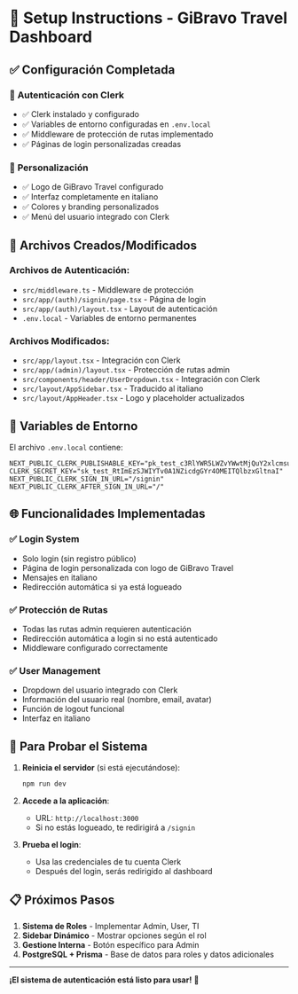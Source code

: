 # 🚀 Setup Instructions - GiBravo Travel Dashboard

## ✅ Configuración Completada

### 🔐 **Autenticación con Clerk**
- ✅ Clerk instalado y configurado
- ✅ Variables de entorno configuradas en `.env.local`
- ✅ Middleware de protección de rutas implementado
- ✅ Páginas de login personalizadas creadas

### 🎨 **Personalización**
- ✅ Logo de GiBravo Travel configurado
- ✅ Interfaz completamente en italiano
- ✅ Colores y branding personalizados
- ✅ Menú del usuario integrado con Clerk

## 📁 **Archivos Creados/Modificados**

### Archivos de Autenticación:
- `src/middleware.ts` - Middleware de protección
- `src/app/(auth)/signin/page.tsx` - Página de login
- `src/app/(auth)/layout.tsx` - Layout de autenticación
- `.env.local` - Variables de entorno permanentes

### Archivos Modificados:
- `src/app/layout.tsx` - Integración con Clerk
- `src/app/(admin)/layout.tsx` - Protección de rutas admin
- `src/components/header/UserDropdown.tsx` - Integración con Clerk
- `src/layout/AppSidebar.tsx` - Traducido al italiano
- `src/layout/AppHeader.tsx` - Logo y placeholder actualizados

## 🔑 **Variables de Entorno**

El archivo `.env.local` contiene:
```env
NEXT_PUBLIC_CLERK_PUBLISHABLE_KEY="pk_test_c3RlYWR5LWZvYWwtMjQuY2xlcmsuYWNjb3VudHMuZGV2JA"
CLERK_SECRET_KEY="sk_test_RtImEzSJWIYTv0A1NZicdgGYr4OMEITQlbzxGltnaI"
NEXT_PUBLIC_CLERK_SIGN_IN_URL="/signin"
NEXT_PUBLIC_CLERK_AFTER_SIGN_IN_URL="/"
```

## 🌐 **Funcionalidades Implementadas**

### ✅ **Login System**
- Solo login (sin registro público)
- Página de login personalizada con logo de GiBravo Travel
- Mensajes en italiano
- Redirección automática si ya está logueado

### ✅ **Protección de Rutas**
- Todas las rutas admin requieren autenticación
- Redirección automática a login si no está autenticado
- Middleware configurado correctamente

### ✅ **User Management**
- Dropdown del usuario integrado con Clerk
- Información del usuario real (nombre, email, avatar)
- Función de logout funcional
- Interfaz en italiano

## 🚀 **Para Probar el Sistema**

1. **Reinicia el servidor** (si está ejecutándose):
   ```bash
   npm run dev
   ```

2. **Accede a la aplicación**:
   - URL: `http://localhost:3000`
   - Si no estás logueado, te redirigirá a `/signin`

3. **Prueba el login**:
   - Usa las credenciales de tu cuenta Clerk
   - Después del login, serás redirigido al dashboard

## 📋 **Próximos Pasos**

1. **Sistema de Roles** - Implementar Admin, User, TI
2. **Sidebar Dinámico** - Mostrar opciones según el rol
3. **Gestione Interna** - Botón específico para Admin
4. **PostgreSQL + Prisma** - Base de datos para roles y datos adicionales

---

**¡El sistema de autenticación está listo para usar!** 🎉
